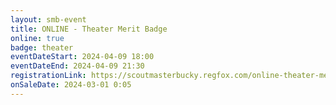```yaml
---
layout: smb-event
title: ONLINE - Theater Merit Badge
online: true
badge: theater
eventDateStart: 2024-04-09 18:00
eventDateEnd: 2024-04-09 21:30
registrationLink: https://scoutmasterbucky.regfox.com/online-theater-merit-badge-2024-04-09pm
onSaleDate: 2024-03-01 0:05
---
```

